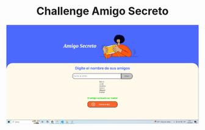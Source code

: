 <h1 align="center"> Challenge Amigo Secreto </h1>

![Portada](https://github.com/descate/challenge-amigo-secreto/blob/main/amigo.png)
